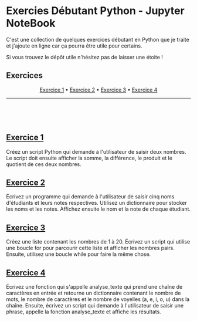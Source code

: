 
# Exercies Débutant Python - Jupyter NoteBook

C'est une collection de quelques exercices débutant en Python que je traite et j'ajoute en ligne car ça pourra être utile pour certains.

Si vous trouvez le dépôt utile n'hésitez pas de laisser une étoite ! 

## Exercices

<p align="center">
  <a href="#exercice-1">Exercice 1</a> •
  <a href="#exercice-2">Exercice 2</a> •
  <a href="#exercice-3">Exercice 3</a> •
  <a href="#exercice-4">Exercice 4</a>
</p>

---
<br/><br/><br/>

## [Exercice 1](exercice_1.ipynb)

Créez un script Python qui demande à l'utilisateur de saisir deux nombres. Le script doit ensuite afficher la somme, la différence, le produit et le quotient de ces deux nombres. 

## [Exercice 2](exercice_2.ipynb)

Écrivez un programme qui demande à l'utilisateur de saisir cinq noms d'étudiants et leurs notes respectives. Utilisez un dictionnaire pour stocker les noms et les notes. Affichez ensuite le nom et la note de chaque étudiant. 

## [Exercice 3](exercice_3.ipynb)

Créez une liste contenant les nombres de 1 à 20. Écrivez un script qui utilise une boucle for pour parcourir cette liste et afficher les nombres pairs. Ensuite, utilisez une boucle while pour faire la même chose.

## [Exercice 4](exercice_4.ipynb)

Écrivez une fonction qui s'appelle analyse_texte qui prend une chaîne de caractères en entrée et retourne un dictionnaire contenant le nombre de mots, le nombre de caractères et le nombre de voyelles (a, e, i, o, u) dans la chaîne. Ensuite, écrivez un script qui demande à l'utilisateur de saisir une phrase, appelle la fonction analyse_texte et affiche les résultats.
